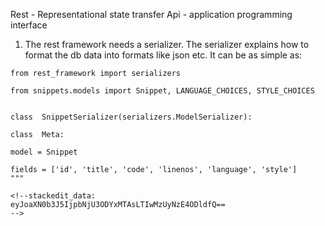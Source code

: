 Rest - Representational state transfer
Api - application programming interface

1. The rest framework needs a serializer. The serializer explains how to format the db data into formats like json etc. It can be as simple as: 
```
from rest_framework import serializers

from snippets.models import Snippet, LANGUAGE_CHOICES, STYLE_CHOICES

  
class  SnippetSerializer(serializers.ModelSerializer):

class  Meta:

model = Snippet

fields = ['id', 'title', 'code', 'linenos', 'language', 'style']
"""

<!--stackedit_data:
eyJoaXN0b3J5IjpbNjU3ODYxMTAsLTIwMzUyNzE4ODldfQ==
-->
